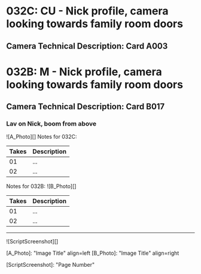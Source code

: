 # 032C: CU - Nick profile, camera looking towards family room doors
## Camera Technical Description: Card A003

# 032B: M - Nick profile, camera looking towards family room doors
## Camera Technical Description: Card B017

### Lav on Nick, boom from above

![A_Photo][]
Notes for 032C: 

| Takes | Description |
|:---|:----|
| 01 | ... |
| 02 | ... |

Notes for 032B: 
![B_Photo][]

| Takes | Description |
|:---|:----|
| 01 | ... |
| 02 | ... |

----

![ScriptScreenshot][]


[A_Photo]:  "Image Title" align=left
[B_Photo]:  "Image Title" align=right

[ScriptScreenshot]: "Page Number"
